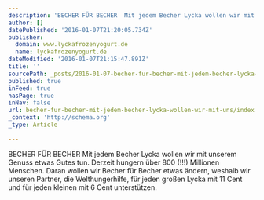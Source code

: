 ```yaml
---
description: 'BECHER FÜR BECHER  Mit jedem Becher Lycka wollen wir mit unserem Genuss etwas Gutes tun. Derzeit hungern über 800 (!!!) Millionen Menschen. Daran wollen wir Bec'
author: []
datePublished: '2016-01-07T21:20:05.734Z'
publisher:
  domain: www.lyckafrozenyogurt.de
  name: lyckafrozenyogurt.de
dateModified: '2016-01-07T21:15:47.891Z'
title: ''
sourcePath: _posts/2016-01-07-becher-fur-becher-mit-jedem-becher-lycka-wollen-wir-mit-uns.md
published: true
inFeed: true
hasPage: true
inNav: false
url: becher-fur-becher-mit-jedem-becher-lycka-wollen-wir-mit-uns/index.html
_context: 'http://schema.org'
_type: Article

---
```

BECHER FÜR BECHER Mit jedem Becher Lycka wollen wir mit unserem Genuss etwas Gutes tun. Derzeit hungern über 800 (!!!) Millionen Menschen. Daran wollen wir Becher für Becher etwas ändern, weshalb wir unseren Partner, die Welthungerhilfe, für jeden großen Lycka mit 11 Cent und für jeden kleinen mit 6 Cent unterstützen.